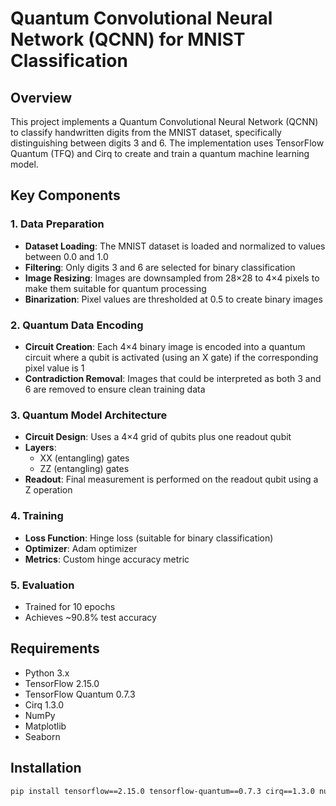 # Quantum Convolutional Neural Network (QCNN) for MNIST Classification

## Overview
This project implements a Quantum Convolutional Neural Network (QCNN) to classify handwritten digits from the MNIST dataset, specifically distinguishing between digits 3 and 6. The implementation uses TensorFlow Quantum (TFQ) and Cirq to create and train a quantum machine learning model.

## Key Components

### 1. Data Preparation
- **Dataset Loading**: The MNIST dataset is loaded and normalized to values between 0.0 and 1.0
- **Filtering**: Only digits 3 and 6 are selected for binary classification
- **Image Resizing**: Images are downsampled from 28×28 to 4×4 pixels to make them suitable for quantum processing
- **Binarization**: Pixel values are thresholded at 0.5 to create binary images

### 2. Quantum Data Encoding
- **Circuit Creation**: Each 4×4 binary image is encoded into a quantum circuit where a qubit is activated (using an X gate) if the corresponding pixel value is 1
- **Contradiction Removal**: Images that could be interpreted as both 3 and 6 are removed to ensure clean training data

### 3. Quantum Model Architecture
- **Circuit Design**: Uses a 4×4 grid of qubits plus one readout qubit
- **Layers**:
  - XX (entangling) gates
  - ZZ (entangling) gates
- **Readout**: Final measurement is performed on the readout qubit using a Z operation

### 4. Training
- **Loss Function**: Hinge loss (suitable for binary classification)
- **Optimizer**: Adam optimizer
- **Metrics**: Custom hinge accuracy metric

### 5. Evaluation
- Trained for 10 epochs
- Achieves ~90.8% test accuracy

## Requirements
- Python 3.x
- TensorFlow 2.15.0
- TensorFlow Quantum 0.7.3
- Cirq 1.3.0
- NumPy
- Matplotlib
- Seaborn

## Installation
```bash
pip install tensorflow==2.15.0 tensorflow-quantum==0.7.3 cirq==1.3.0 numpy matplotlib seaborn

